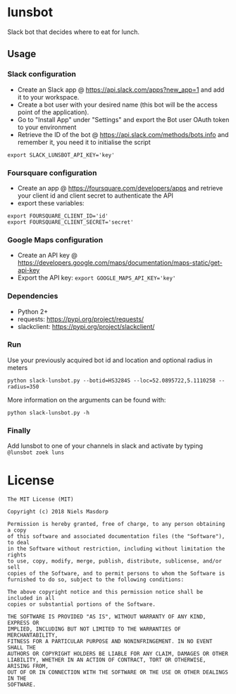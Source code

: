 # lunsbot

Slack bot that decides where to eat for lunch.

## Usage

### Slack configuration

- Create an Slack app @ https://api.slack.com/apps?new_app=1 and add it to your workspace.
- Create a bot user with your desired name (this bot will be the access point of the application).
- Go to "Install App" under "Settings" and export the Bot user OAuth token to your environment
- Retrieve the ID of the bot @ https://api.slack.com/methods/bots.info and remember it, you need it to initialise the script

```
export SLACK_LUNSBOT_API_KEY='key'
```

### Foursquare configuration
- Create an app @ https://foursquare.com/developers/apps and retrieve your client id and client secret to authenticate the API
- export these variables: 
```
export FOURSQUARE_CLIENT_ID='id'
export FOURSQUARE_CLIENT_SECRET='secret'
```

### Google Maps configuration
- Create an API key @ https://developers.google.com/maps/documentation/maps-static/get-api-key
- Export the API key: `export GOOGLE_MAPS_API_KEY='key'`

### Dependencies
- Python 2+
- requests: https://pypi.org/project/requests/
- slackclient: https://pypi.org/project/slackclient/

### Run

Use your previously acquired bot id and location and optional radius in meters

`python slack-lunsbot.py --botid=HS3284S --loc=52.0895722,5.1110258 --radius=350`

More information on the arguments can be found with:

`python slack-lunsbot.py -h`

### Finally
Add lunsbot to one of your channels in slack and activate by typing `@lunsbot zoek luns`

License
====
```
The MIT License (MIT)

Copyright (c) 2018 Niels Masdorp

Permission is hereby granted, free of charge, to any person obtaining a copy
of this software and associated documentation files (the "Software"), to deal
in the Software without restriction, including without limitation the rights
to use, copy, modify, merge, publish, distribute, sublicense, and/or sell
copies of the Software, and to permit persons to whom the Software is
furnished to do so, subject to the following conditions:

The above copyright notice and this permission notice shall be included in all
copies or substantial portions of the Software.

THE SOFTWARE IS PROVIDED "AS IS", WITHOUT WARRANTY OF ANY KIND, EXPRESS OR
IMPLIED, INCLUDING BUT NOT LIMITED TO THE WARRANTIES OF MERCHANTABILITY,
FITNESS FOR A PARTICULAR PURPOSE AND NONINFRINGEMENT. IN NO EVENT SHALL THE
AUTHORS OR COPYRIGHT HOLDERS BE LIABLE FOR ANY CLAIM, DAMAGES OR OTHER
LIABILITY, WHETHER IN AN ACTION OF CONTRACT, TORT OR OTHERWISE, ARISING FROM,
OUT OF OR IN CONNECTION WITH THE SOFTWARE OR THE USE OR OTHER DEALINGS IN THE
SOFTWARE.
```
